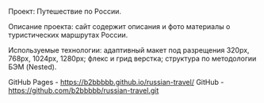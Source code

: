 Проект: Путешествие по России.

Описание проекта:
сайт содержит описания и фото материалы о туристических маршрутах России.

Используемые технологии:
адаптивный макет под разрещения 320px, 768px, 1024px, 1280px; флекс и грид верстка;
структура по методологии БЭМ (Nested).

GitHub Pages - https://b2bbbbb.github.io/russian-travel/
GitHub - https://github.com/b2bbbbb/russian-travel.git

